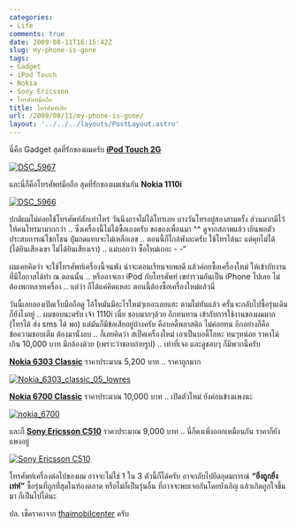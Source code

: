 ```yaml
---
categories:
- Life
comments: true
date: 2009-08-11T16:15:42Z
slug: my-phone-is-gone
tags:
- Gadget
- iPod Touch
- Nokia
- Sony Ericsson
- โทรศัพท์มือถือ
title: โทรศัพท์เสีย
url: /2009/08/11/my-phone-is-gone/
layout: '../../../layouts/PostLayout.astro'
---
```


นี่คือ Gadget สุดที่รักของผมครับ [**iPod Touch 2G**](https://armno.in.th/20090202/ipod-touch-2g-8gb)



[![DSC_5967](https://armno.in.th/wp-content/uploads/e4b3f720ce22_D763/DSC_5967_thumb.jpg)](https://armno.in.th/wp-content/uploads/e4b3f720ce22_D763/DSC_5967.jpg)



และนี่ก็คือโทรศัพท์มือถือ สุดที่รักของผมเช่นกัน **Nokia 1110i**



[![DSC_5966](https://armno.in.th/wp-content/uploads/e4b3f720ce22_D763/DSC_5966_thumb.jpg)](https://armno.in.th/wp-content/uploads/e4b3f720ce22_D763/DSC_5966.jpg)



ปกติผมไม่ค่อยใช้โทรศัพท์สักเท่าไหร่ วันนึงอาจไม่ได้โทรเลย บางวันโทรอยู่สองสามครั้ง ส่วนมากมีไว้ให้คนโทรมามากกว่า .. ซึ่งเครื่องนี้ไม่ได้ซื้อเองครับ ขอของเพื่อนมา ^^ ดูจากสภาพแล้ว เยินพอตัว ประสบการณ์โชกโชน ปุ่มกดแทบจะไม่เหลือเลข .. ตอนนี้ก็ใกล้พังละครับ ใช้โทรได้นะ แต่คุยไม่ได้ (ได้ยินเสียงเขา ไม่ได้ยินเสียงเรา) .. แม่บอกว่า ซื้อใหม่เถอะ - -“



ผมเคยคิดว่า จะใช้โทรศัพท์เครื่องนี้จนพัง น่าจะตอนเรียนจบพอดี แล้วค่อยซื้อเครื่องใหม่ ให้เข้ากับงานที่มีโอกาสได้ทำ ณ ตอนนั้น .. หรืออาจเอา iPod กับโทรศัพท์ เขย่ารวมกันเป็น iPhone ไปเลย ไม่ต้องพกหลายเครื่อง .. แต่ว่า ก็ได้แค่คิดแหละ ตอนนี้ต้องซื้อเครื่องใหม่แล้วนี่



วันนี้เลยลองเปิดเว็บมือถือดู โอ้โหมันมีอะไรใหม่ๆเยอะเลยแฮะ ตามไม่ทันแล้ว ครั้นจะกลับไปซื้อรุ่นเดิม ก็ยังไงอยู่ .. ผมชอบนะครับ เจ้า 1110i เนี่ย ชอบมากๆด้วย ถึกทนทาน เข้ากับการใช้งานของผมมาก (โทรได้ ส่ง sms ได้ พอ) แต่มันก็มีข้อเสียอยู่บ้างครับ คือบอดี้พลาสติก ไม่ค่อยทน อีกอย่างก็คือ ข้อความชอบเต็ม ต้องมานั่งลบ .. ก็เลยคิดว่า สเป็คเครื่องใหม่ เอาเป็นบอดี้โลหะ ทนๆหน่อย ราคาไม่เกิน 10,000 บาท มีกล้องด้วย (เพราะว่าชอบถ่ายรูป) .. เท่าที่เจอ และดูชอบๆ ก็มีพวกนี้ครับ



[**Nokia 6303 Classic**](http://www.siamphone.com/review/2009/nokia/6303_classic/page.htm) ราคาประมาณ 5,200 บาท .. ราคาถูกมาก



[![Nokia_6303_classic_05_lowres](https://armno.in.th/wp-content/uploads/e4b3f720ce22_D763/Nokia_6303_classic_05_lowres_thumb.jpg)](https://armno.in.th/wp-content/uploads/e4b3f720ce22_D763/Nokia_6303_classic_05_lowres.jpg)



[**Nokia 6700 Classic**](http://www.siamphone.com/review/2009/nokia/6700_classic/page.htm) ราคาประมาณ 10,000 บาท .. เปิดตัวใหม่ ยังค่อนข้างแพงนะ



[![nokia_6700](https://armno.in.th/wp-content/uploads/e4b3f720ce22_D763/nokia_6700_thumb.jpg)](https://armno.in.th/wp-content/uploads/e4b3f720ce22_D763/nokia_6700.jpg)



และก็ [**Sony Ericsson C510**](http://www.siamphone.com/review/2009/sonyericsson/c510/page.htm) ราคาประมาณ 9,000 บาท .. นี่ก็คงเพิ่งออกเหมือนกัน ราคาก็ยังแพงอยู่



[![Sony Ericsson C510](https://armno.in.th/wp-content/uploads/e4b3f720ce22_D763/SonyEricssonC510_thumb.jpg)](https://armno.in.th/wp-content/uploads/e4b3f720ce22_D763/SonyEricssonC510.jpg)



โทรศัพท์เครื่องต่อไปของผม อาจจะไม่ใช่ 1 ใน 3 ตัวนี้ก็ได้ครับ อาจกลับไปยึดอุดมการณ์ **“ยิ่งถูกยิ่งเท่ห์”** ซื้อรุ่นที่ถูกที่สุดในท้องตลาด หรือไม่ก็เป็นรุ่นอื่น ที่อาจจะพบเจอกันโดยบังเอิญ แล้วเกิดถูกใจขึ้นมา ก็เป็นไปได้นะ



ปล. เช็คราคาจาก [thaimobilcenter](http://www.thaimobilecenter.com/price/) ครับ
